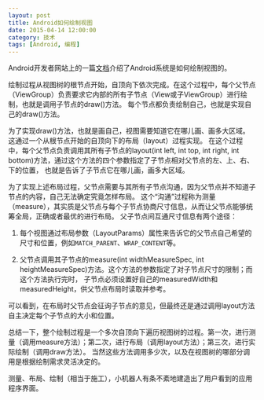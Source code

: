```yaml
---
layout: post
title: Android如何绘制视图
date: 2015-04-14 12:00:00
category: 技术
tags: [Android, 编程]
---
```


Android开发者网站上的一篇[文档](https://developer.android.com/guide/topics/ui/how-android-draws.html)介绍了Android系统是如何绘制视图的。

<!--more-->

绘制过程从视图树的根节点开始，自顶向下依次完成。在这个过程中，每个父节点（ViewGroup）负责要求它内部的所有子节点（View或子ViewGroup）进行绘制，也就是调用子节点的draw()方法。
每个节点都负责绘制自己，也就是实现自己的draw()方法。

为了实现draw()方法，也就是画自己，视图需要知道它在哪儿画、画多大区域。这通过一个从根节点开始的自顶向下的布局（layout）过程实现。
在这个过程中，每个父节点负责调用其所有子节点的layout(int left, int top, int right, int bottom)方法，通过这个方法的四个参数指定了子节点相对父节点的左、上、右、下的位置，
也就是告诉了子节点它在哪儿画，画多大区域。

为了实现上述布局过程，父节点需要与其所有子节点沟通，因为父节点并不知道子节点的内容，自己无法确定究竟怎样布局。
这个“沟通”过程称为测量（measure），其实质是父节点与每个子节点协商尺寸信息，从而让父节点能够统筹全局，正确或者最优的进行布局。
父子节点间互通尺寸信息有两个途径：

1. 每个视图通过布局参数（LayoutParams）属性来告诉它的父节点自己希望的尺寸和位置，例如`MATCH_PARENT`、`WRAP_CONTENT`等。

2. 父节点调用其子节点的measure(int widthMeasureSpec, int heightMeasureSpec)方法。这个方法的参数指定了对子节点尺寸的限制；而这个方法执行完时，
子节点必须设置好自己的measuredWidth和measuredHeight，供父节点布局时读取并参考。

可以看到，在布局时父节点会征询子节点的意见，但最终还是通过调用layout方法自主决定每个子节点的大小和位置。

总结一下，整个绘制过程是一个多次自顶向下遍历视图树的过程。第一次，进行测量（调用measure方法）；第二次，进行布局（调用layout方法）；第三次，进行实际绘制（调用draw方法）。
当然这些方法调用多少次，以及在视图树的哪部分调用是根据绘制需求灵活决定的。

测量、布局、绘制（相当于施工），小机器人有条不紊地建造出了用户看到的应用程序界面。
